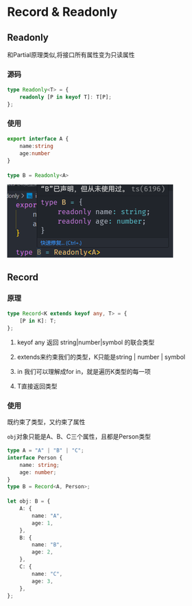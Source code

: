 # Record & Readonly

## Readonly

和Partial原理类似,将接口所有属性变为只读属性

### 源码

```ts
type Readonly<T> = {
    readonly [P in keyof T]: T[P];
};
```

### 使用

```ts
export interface A {
    name:string
    age:number
}

type B = Readonly<A>
```

![image-20230624122206582](./assets/image-20230624122206582.png)

## Record

### 原理

```ts
type Record<K extends keyof any, T> = {
    [P in K]: T;
};
```

1. keyof any 返回 string|number|symbol 的联合类型
2. extends来约束我们的类型，K只能是string | number | symbol

3. in 我们可以理解成for in，就是遍历K类型的每一项

4. T直接返回类型

### 使用

既约束了类型，又约束了属性

`obj`对象只能是A、B、C三个属性，且都是Person类型

```ts
type A = "A" | "B" | "C";
interface Person {
	name: string;
	age: number;
}
type B = Record<A, Person>;

let obj: B = {
	A: {
		name: "A",
		age: 1,
	},
	B: {
		name: "B",
		age: 2,
	},
	C: {
		name: "C",
		age: 3,
	},
};
```


